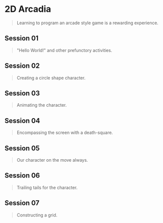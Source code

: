 # 2D Arcadia
> Learning to program an arcade style game is a rewarding experience. 

## Session 01
> "Hello World!" and other prefunctory activities.

## Session 02
> Creating a circle shape character.

## Session 03
> Animating the character.

## Session 04
> Encompassing the screen with a death-square.

## Session 05
> Our character on the move always.

## Session 06
> Trailing tails for the character.

## Session 07
> Constructing a grid.
